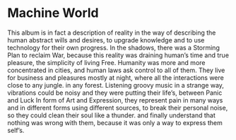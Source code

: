 # Machine World

This album is in fact a description of reality in the way of describing the human abstract wills and desires, to upgrade knowledge and to use technology for their own progress. In the shadows, there was a Storming Plan to reclaim War, because this reality was draining human’s time and true pleasure, the simplicity of living Free. Humanity was more and more concentrated in cities, and human laws ask control to all of them. They live for business and pleasures mostly at night, where all the interactions were close to any jungle. in any forest. Listening groovy music in a strange way, vibrations could be noisy and they were putting their life’s, between Panic and Luck In form of Art and Expression, they represent pain in many ways and in different forms using different sources, to break their personal noise, so they could clean their soul like a thunder. and finally understand that nothing was wrong with them, because it was only a way to express them self’s.